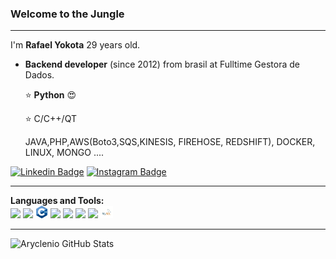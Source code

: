 ### Welcome to the Jungle 
---- 
I'm **Rafael Yokota** 29 years old.
 - **Backend developer** (since 2012) from brasil at Fulltime Gestora de Dados.
     
     &#11088;   **Python**  &#x1F60D;
     
     &#11088;  C/C++/QT
     
     JAVA,PHP,AWS(Boto3,SQS,KINESIS, FIREHOSE, REDSHIFT), DOCKER, LINUX, MONGO ....
      
      
[![Linkedin Badge](https://img.shields.io/badge/-LinkedIn-blue?style=flat-square&logo=Linkedin&logoColor=white&link=https://www.linkedin.com/in/rafael-yokota-24709782/)](https://www.linkedin.com/in/rafael-yokota-24709782/)
[![Instagram Badge](https://img.shields.io/badge/-Instagram-BF008C?style=flat-square&logo=Instagram&logoColor=white&link=https://www.instagram.com/rafaelyokota)](https://www.instagram.com/rafaelyokota/) 
     

----
**Languages and Tools:**  
<code><img height="20"
src="https://img.icons8.com/color/72/python.png"></code>
<code><img height="20"
src="https://img.icons8.com/color/2x/c-programming.png"></code>
<code><img height="20"
src="https://raw.githubusercontent.com/github/explore/80688e429a7d4ef2fca1e82350fe8e3517d3494d/topics/cpp/cpp.png"></code>
<code><img height="20"
src="https://img.icons8.com/ios-filled/2x/qt.png"></code>
<code><img height="20"
src="https://img.icons8.com/dusk/2x/java-coffee-cup-logo.png"></code>
<code><img height="20"
src="https://img.icons8.com/color/2x/git.png"></code>
<code><img height="20"
src="https://img.icons8.com/dusk/2x/docker.png"></code>
<code><img height="20"
src="https://raw.githubusercontent.com/github/explore/80688e429a7d4ef2fca1e82350fe8e3517d3494d/topics/mysql/mysql.png"></code>





---
![Aryclenio GitHub Stats](https://github-readme-stats.vercel.app/api?username=rafaelyokota&show_icons=true)
